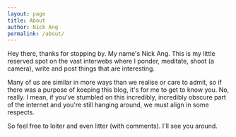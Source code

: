 ```yaml
---
layout: page
title: About
author: Nick Ang
permalink: /about/
---
```


Hey there, thanks for stopping by.
My name's Nick Ang. This is my little reserved spot on the vast interwebs where I ponder, meditate, shoot (a camera), write and post things that are interesting.

Many of us are similar in more ways than we realise or care to admit, so if there was a purpose of keeping this blog, it's for me to get to know you. No, really. I mean, if you've stumbled on this incredibly, incredibly obscure part of the internet and you're still hanging around, we must align in some respects.

So feel free to loiter and even litter (with comments). I'll see you around.
